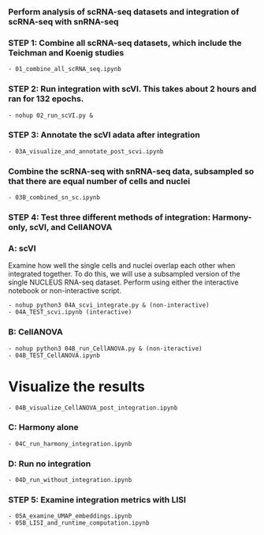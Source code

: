 ### Perform analysis of scRNA-seq datasets and integration of scRNA-seq with snRNA-seq

### STEP 1: Combine all scRNA-seq datasets, which include the Teichman and Koenig studies
```
- 01_combine_all_scRNA_seq.ipynb
```

### STEP 2: Run integration with scVI. This takes about 2 hours and ran for 132 epochs.
```
- nohup 02_run_scVI.py &
```

### STEP 3: Annotate the scVI adata after integration
```
- 03A_visualize_and_annotate_post_scvi.ipynb
```

### Combine the scRNA-seq with snRNA-seq data, subsampled so that there are equal number of cells and nuclei 
```
- 03B_combined_sn_sc.ipynb
```

### STEP 4: Test three different methods of integration: Harmony-only, scVI, and CellANOVA

### A: scVI
 Examine how well the single cells and nuclei overlap each other when integrated together. To do this, we will use a subsampled version of the single NUCLEUS RNA-seq dataset. Perform using either the interactive notebook or non-interactive script. 
```
- nohup python3 04A_scvi_integrate.py & (non-interactive)
- 04A_TEST_scvi.ipynb (interactive)
```

### B: CellANOVA 
```
- nohup python3 04B_run_CellANOVA.py & (non-iteractive)
- 04B_TEST_CellANOVA.ipynb 
```

# Visualize the results
```
- 04B_visualize_CellANOVA_post_integration.ipynb
```

### C: Harmony alone
```
- 04C_run_harmony_integration.ipynb
```

### D: Run no integration
```
- 04D_run_without_integration.ipynb
```

### STEP 5: Examine integration metrics with LISI
```
- 05A_examine_UMAP_embeddings.ipynb
- 05B_LISI_and_runtime_computation.ipynb
```
